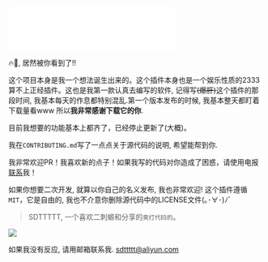 <iframe frameborder="no" border="0" marginwidth="0" marginheight="0" width=330 height=86 src="//music.163.com/outchain/player?type=2&id=1354615606&auto=0&height=66"></iframe>

🔥🐔, 居然被你看到了!!

这个项目本身是我一个想法诞生出来的。这个插件本身也是一个娱乐性质的2333算不上正经插件。这也是我第一款认真去编写的软件, 记得写~~(爆肝)~~这个插件的那段时间, 我基本每天的作息都特别混乱.第一个版本发布的时候, 我基本整天都盯着下载量看www 所以**我非常感谢下载它的你**.

目前我想要的功能基本上都齐了，已经停止更新了(大概)。

我在`CONTRIBUTING.md`写了一点点关于源代码的说明, 希望能帮到你.

我非常欢迎PR！我喜欢新的点子！如果我写的代码对你造成了困惑，请使用电报[联系](https://t.me/sdzzzzz)我！

如果你想要二次开发, 就算以你自己的名义发布, 我也非常欢迎! 这个插件遵循`MIT`，它是自由的, 我也不介意你删除源代码中的LICENSE文件(｡･∀･)ﾉﾞ

> SDTTTTT, 一个喜欢二刺螈和分享的`臭打代码的`。

![](https://ftp.bmp.ovh/imgs/2020/09/0fe8f87ae2756d3c.png)

如果我没有反应, 请用邮箱联系我. sdttttt@aliyun.com
